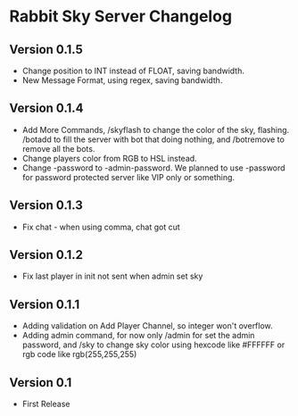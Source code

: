 # Rabbit Sky Server Changelog

## Version 0.1.5
- Change position to INT instead of FLOAT, saving bandwidth.
- New Message Format, using regex, saving bandwidth.

## Version 0.1.4
- Add More Commands, /skyflash to change the color of the sky, flashing. /botadd to fill the server with bot that doing nothing, and /botremove to remove all the bots.
- Change players color from RGB to HSL instead.
- Change -password to -admin-password. We planned to use -password for password protected server like VIP only or something.

## Version 0.1.3
- Fix chat - when using comma, chat got cut

## Version 0.1.2
- Fix last player in init not sent when admin set sky

## Version 0.1.1
- Adding validation on Add Player Channel, so integer won't overflow.
- Adding admin command, for now only /admin for set the admin password, and /sky to change sky color using hexcode like #FFFFFF or rgb code like rgb(255,255,255)

## Version 0.1
- First Release